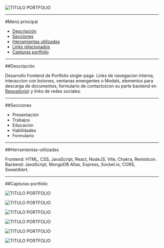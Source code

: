 ![TITULO PORTFOLIO](/vite-cv-form/src/assets/titlePortfolio.png)
***

#Menú principal

- [Descripción](#Descrición)
- [Secciones](#Secciones)
- [Herramientas utilizadas](#Herramientas-utilizadas)
- [Links relacionados](#Links-relacionados)
- [Capturas portfolio](#Capturas-portfolio)

***

##Descripción

Desarrollo frontend de Portfolio single-page. Links de navegacion interna, interaccion con botones, ventanas emergentes o Modals, elementos para descarga de documentos, formulario de contacto(con su parte backend en [Repositorio](https://github.com/lukutense/MERN-Portfolio-backend)) y links de redes sociales. 
***

##Secciones

- Presentación
- Trabajos
- Educacion
- Habilidades
- Formulario

***

##Herramientas-utilizadas

Frontend: HTML, CSS, JavaScript, React, NodeJS, Vite, Chakra, RemixIcon. 
Backend: JavaScript, MongoDB Atlas, Express, 
Socket.io, CORS, SweetAlert.
***

##Capturas-portfolio

![TITULO PORTFOLIO](/vite-cv-form/src/assets/1.png)

![TITULO PORTFOLIO](/vite-cv-form/src/assets/2.png)

![TITULO PORTFOLIO](/vite-cv-form/src/assets/3.png)

![TITULO PORTFOLIO](/vite-cv-form/src/assets/3bis.png)

![TITULO PORTFOLIO](/vite-cv-form/src/assets/5.png)

![TITULO PORTFOLIO](/vite-cv-form/src/assets/6.png)
